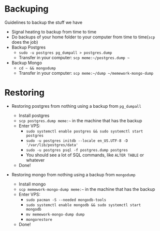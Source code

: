 # Backuping

Guidelines to backup the stuff we have
 - Signal heating to backup from time to time
 - Do backups of your home folder to your computer from time to time(`scp` does the job)
 - Backup Postgres
   - `sudo -u postgres pg_dumpall > postgres.dump`
   - Transfer in your computer: `scp meme:~/postgres.dump ~`
 - Backup Mongo
   - `cd ~ && mongodump`
   - Transfer in your computer: `scp meme:~/dump ~/memework-mongo-dump`

# Restoring

 - Restoring postgres from nothing using a backup from `pg_dumpall`
   - Install postgres
   - `scp postgres.dump meme:~` in the machine that has the backup
   - Enter VPS:
     - `sudo systemctl enable postgres && sudo systemctl start postgres`
     - `sudo -u postgres initdb --locale en_US.UTF-8 -D '/var/lib/postgres/data'`
     - `sudo -u postgres psql -f postgres.dump postgres`
     - You should see a lot of SQL commands, like `ALTER TABLE` or whatever
   - Done!

 - Restoring mongo from nothing using a backup from `mongodump`
   - Install mongo
   - `scp memework-mongo-dump meme:~` in the machine that has the backup
   - Enter VPS:
     - `sudo pacman -S --needed mongodb-tools`
     - `sudo systemctl enable mongodb && sudo systemctl start mongodb`
     - `mv memework-mongo-dump dump`
     - `mongorestore`
   - Done!
